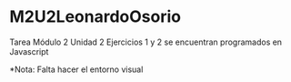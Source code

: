 # M2U2LeonardoOsorio
Tarea Módulo 2 Unidad 2
Ejercicios 1 y 2 se encuentran programados en Javascript

*Nota: Falta hacer el entorno visual